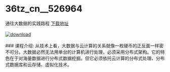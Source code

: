 # 36tz_cn__526964
通往大数据的实践路程
[下载地址](http://www.36tz.cn/article/526964 "下载地址")
<br/></br>[![download](http://36tz.cn/muke_img/2019_09_356-21-300x200.jpg "下载地址")](http://www.36tz.cn/article/526964 "下载地址")
<br/></br>### 课程介绍:
从技术上看，大数据与云计算的关系就像一枚硬币的正反面一样密不可分。大数据必然无法用单台的计算机进行处理，必须采用分布式架构。它的特色在于对海量数据进行分布式数据挖掘。但它必须依托云计算的分布式处理、分布式数据库和云存储、虚拟化技术。


 
